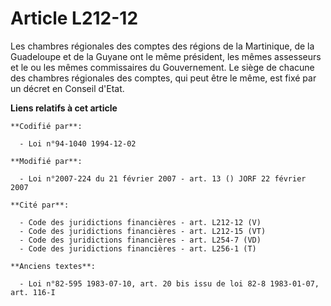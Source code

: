 # Article L212-12

Les chambres régionales des comptes des régions de la Martinique, de la Guadeloupe et de la Guyane ont le même président, les
mêmes assesseurs et le ou les mêmes commissaires du Gouvernement. Le siège de chacune des chambres régionales des comptes,
qui peut être le même, est fixé par un décret en Conseil d'Etat.

**Liens relatifs à cet article**

	**Codifié par**:

	  - Loi n°94-1040 1994-12-02

	**Modifié par**:

	  - Loi n°2007-224 du 21 février 2007 - art. 13 () JORF 22 février 2007

	**Cité par**:

	  - Code des juridictions financières - art. L212-12 (V)
	  - Code des juridictions financières - art. L212-15 (VT)
	  - Code des juridictions financières - art. L254-7 (VD)
	  - Code des juridictions financières - art. L256-1 (T)

	**Anciens textes**:

	  - Loi n°82-595 1983-07-10, art. 20 bis issu de loi 82-8 1983-01-07, art. 116-I
